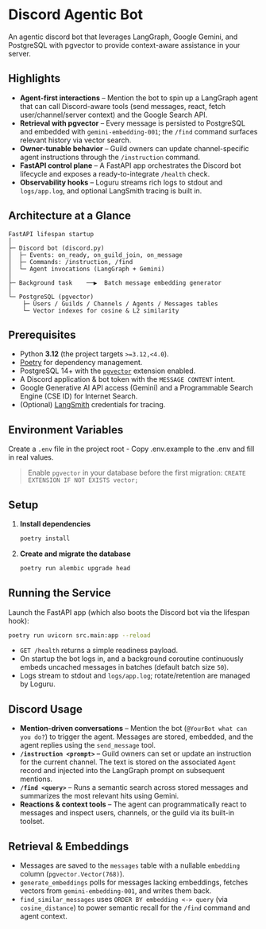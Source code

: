 # Discord Agentic Bot

An agentic discord bot that leverages LangGraph, Google Gemini, and PostgreSQL with pgvector to provide context-aware assistance in your server.

## Highlights

- **Agent-first interactions** – Mention the bot to spin up a LangGraph agent that can call Discord-aware tools (send messages, react, fetch user/channel/server context) and the Google Search API.
- **Retrieval with pgvector** – Every message is persisted to PostgreSQL and embedded with `gemini-embedding-001`; the `/find` command surfaces relevant history via vector search.
- **Owner-tunable behavior** – Guild owners can update channel-specific agent instructions through the `/instruction` command.
- **FastAPI control plane** – A FastAPI app orchestrates the Discord bot lifecycle and exposes a ready-to-integrate `/health` check.
- **Observability hooks** – Loguru streams rich logs to stdout and `logs/app.log`, and optional LangSmith tracing is built in.

## Architecture at a Glance

```
FastAPI lifespan startup
│
├─ Discord bot (discord.py)
│  ├─ Events: on_ready, on_guild_join, on_message
│  ├─ Commands: /instruction, /find
│  └─ Agent invocations (LangGraph + Gemini)
│
├─ Background task    ──▶  Batch message embedding generator
│
└─ PostgreSQL (pgvector)
	├─ Users / Guilds / Channels / Agents / Messages tables
	└─ Vector indexes for cosine & L2 similarity
```

## Prerequisites

- Python **3.12** (the project targets `>=3.12,<4.0`).
- [Poetry](https://python-poetry.org/) for dependency management.
- PostgreSQL 14+ with the [`pgvector`](https://github.com/pgvector/pgvector) extension enabled.
- A Discord application & bot token with the `MESSAGE CONTENT` intent.
- Google Generative AI API access (Gemini) and a Programmable Search Engine (CSE ID) for Internet Search.
- (Optional) [LangSmith](https://smith.langchain.com/) credentials for tracing.

## Environment Variables

Create a `.env` file in the project root - Copy .env.example to the .env and fill in real values.

> Enable `pgvector` in your database before the first migration: `CREATE EXTENSION IF NOT EXISTS vector;`

## Setup

1. **Install dependencies**

   ```bash
   poetry install
   ```

2. **Create and migrate the database**

   ```bash
   poetry run alembic upgrade head
   ```

## Running the Service

Launch the FastAPI app (which also boots the Discord bot via the lifespan hook):

```bash
poetry run uvicorn src.main:app --reload
```

- `GET /health` returns a simple readiness payload.
- On startup the bot logs in, and a background coroutine continuously embeds uncached messages in batches (default batch size `50`).
- Logs stream to stdout and `logs/app.log`; rotate/retention are managed by Loguru.

## Discord Usage

- **Mention-driven conversations** – Mention the bot (`@YourBot what can you do?`) to trigger the agent. Messages are stored, embedded, and the agent replies using the `send_message` tool.
- **`/instruction <prompt>`** – Guild owners can set or update an instruction for the current channel. The text is stored on the associated `Agent` record and injected into the LangGraph prompt on subsequent mentions.
- **`/find <query>`** – Runs a semantic search across stored messages and summarizes the most relevant hits using Gemini.
- **Reactions & context tools** – The agent can programmatically react to messages and inspect users, channels, or the guild via its built-in toolset.

## Retrieval & Embeddings

- Messages are saved to the `messages` table with a nullable `embedding` column (`pgvector.Vector(768)`).
- `generate_embeddings` polls for messages lacking embeddings, fetches vectors from `gemini-embedding-001`, and writes them back.
- `find_similar_messages` uses `ORDER BY embedding <-> query` (via `cosine_distance`) to power semantic recall for the `/find` command and agent context.
